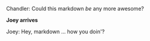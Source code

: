 Chandler: Could this markdown _be_ any more awesome?

**Joey arrives**

Joey: Hey, markdown ... how you doin'?
